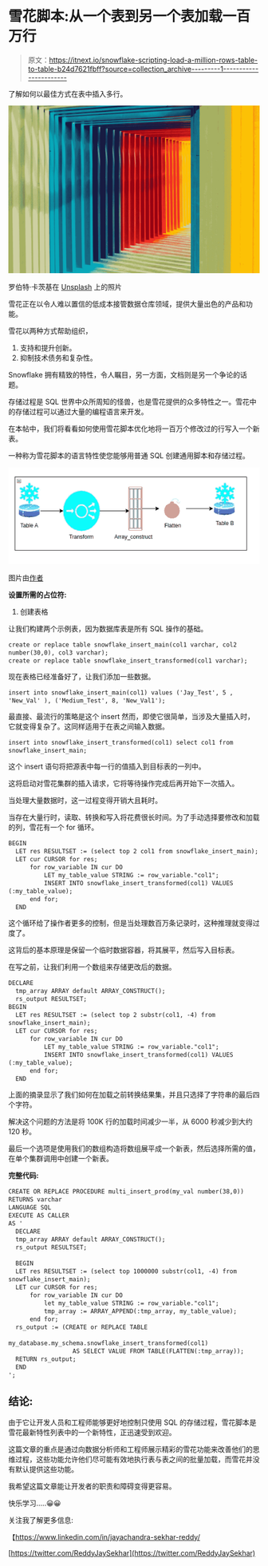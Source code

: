 # 雪花脚本:从一个表到另一个表加载一百万行

> 原文：<https://itnext.io/snowflake-scripting-load-a-million-rows-table-to-table-b24d7621fbff?source=collection_archive---------1----------------------->

了解如何以最佳方式在表中插入多行。

![](img/a5a683975d2d15935aa3f7f31cf680d5.png)

罗伯特·卡茨基在 [Unsplash](https://unsplash.com/s/photos/million-color?utm_source=unsplash&utm_medium=referral&utm_content=creditCopyText) 上的照片

雪花正在以令人难以置信的低成本接管数据仓库领域，提供大量出色的产品和功能。

雪花以两种方式帮助组织，

1.  支持和提升创新。
2.  抑制技术债务和复杂性。

Snowflake 拥有精致的特性，令人瞩目，另一方面，文档则是另一个争论的话题。

存储过程是 SQL 世界中众所周知的怪兽，也是雪花提供的众多特性之一。雪花中的存储过程可以通过大量的编程语言来开发。

在本帖中，我们将看看如何使用雪花脚本优化地将一百万个修改过的行写入一个新表。

一种称为雪花脚本的语言特性使您能够用普通 SQL 创建通用脚本和存储过程。

![](img/d2523b36ec5e2315de330300dc52773d.png)

图片由[作者](https://www.linkedin.com/in/jayachandra-sekhar-reddy/)

**设置所需的占位符:**

1.  创建表格

让我们构建两个示例表，因为数据库表是所有 SQL 操作的基础。

```
create or replace table snowflake_insert_main(col1 varchar, col2 number(30,0), col3 varchar);
create or replace table snowflake_insert_transformed(col1 varchar);
```

现在表格已经准备好了，让我们添加一些数据。

```
insert into snowflake_insert_main(col1) values ('Jay_Test', 5 , 'New_Val' ), ('Medium_Test', 8, 'New_Val1');
```

最直接、最流行的策略是这个 insert 然而，即使它很简单，当涉及大量插入时，它就变得复杂了。这同样适用于在表之间输入数据。

```
insert into snowflake_insert_transformed(col1) select col1 from snowflake_insert_main;
```

这个 insert 语句将把源表中每一行的值插入到目标表的一列中。

这将启动对雪花集群的插入请求，它将等待操作完成后再开始下一次插入。

当处理大量数据时，这一过程变得开销大且耗时。

当存在大量行时，读取、转换和写入将花费很长时间。为了手动选择要修改和加载的列，雪花有一个 for 循环。

```
BEGIN
  LET res RESULTSET := (select top 2 col1 from snowflake_insert_main);
  LET cur CURSOR for res;
      for row_variable IN cur DO
          LET my_table_value STRING := row_variable."col1";
          INSERT INTO snowflake_insert_transformed(col1) VALUES (:my_table_value);
      end for;
  END
```

这个循环给了操作者更多的控制，但是当处理数百万条记录时，这种推理就变得过度了。

这背后的基本原理是保留一个临时数据容器，将其展平，然后写入目标表。

在写之前，让我们利用一个数组来存储更改后的数据。

```
DECLARE
  tmp_array ARRAY default ARRAY_CONSTRUCT();
  rs_output RESULTSET;
BEGIN
  LET res RESULTSET := (select top 2 substr(col1, -4) from snowflake_insert_main);
  LET cur CURSOR for res;
      for row_variable IN cur DO
          LET my_table_value STRING := row_variable."col1";
          INSERT INTO snowflake_insert_transformed(col1) VALUES (:my_table_value);
      end for;
  END
```

上面的摘录显示了我们如何在加载之前转换结果集，并且只选择了字符串的最后四个字符。

解决这个问题的方法是将 100K 行的加载时间减少一半，从 6000 秒减少到大约 120 秒。

最后一个选项是使用我们的数组构造将数组展平成一个新表，然后选择所需的值，在单个集群调用中创建一个新表。

**完整代码:**

```
CREATE OR REPLACE PROCEDURE multi_insert_prod(my_val number(38,0))
RETURNS varchar
LANGUAGE SQL
EXECUTE AS CALLER
AS '
  DECLARE
  tmp_array ARRAY default ARRAY_CONSTRUCT();
  rs_output RESULTSET;

  BEGIN
  LET res RESULTSET := (select top 1000000 substr(col1, -4) from snowflake_insert_main);
  LET cur CURSOR for res;
      for row_variable IN cur DO
          let my_table_value STRING := row_variable."col1";
          tmp_array := ARRAY_APPEND(:tmp_array, my_table_value);
      end for;
  rs_output := (CREATE or REPLACE TABLE 
                  my_database.my_schema.snowflake_insert_transformed(col1) 
                  AS SELECT VALUE FROM TABLE(FLATTEN(:tmp_array));
  RETURN rs_output;
  END
';
```

## **结论:**

由于它让开发人员和工程师能够更好地控制只使用 SQL 的存储过程，雪花脚本是雪花最新特性列表中的一个新特性，正迅速受到欢迎。

这篇文章的重点是通过向数据分析师和工程师展示精彩的雪花功能来改善他们的思维过程，这些功能允许他们尽可能有效地执行表与表之间的批量加载，而雪花并没有默认提供这些功能。

我希望这篇文章能让开发者的职责和障碍变得更容易。

快乐学习…..😀😀

关注我了解更多信息:

【https://www.linkedin.com/in/jayachandra-sekhar-reddy/ 

[https://twitter.com/ReddyJaySekhar](https://twitter.com/ReddyJaySekhar)
